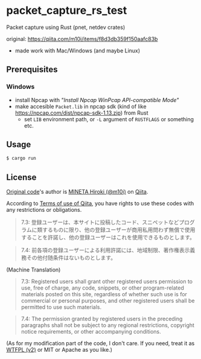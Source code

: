 # packet_capture_rs_test

Packet capture using Rust (pnet, netdev crates)

original: https://qiita.com/m10i/items/f8d3db359f150aafc83b

- made work with Mac/Windows (and maybe Linux)

## Prerequisites

### Windows

- install Npcap with *"Install Npcap WinPcap API-compatible Mode"*
- make accesible `Packet.lib` in npcap sdk (kind of like https://npcap.com/dist/npcap-sdk-1.13.zip) from Rust
  - set `LIB` environment path, or `-L` argument of `RUSTFLAGS` or something etc.

## Usage

```bash
$ cargo run
```

## License

[Original code](https://qiita.com/m10i/items/f8d3db359f150aafc83b)'s author is [MINETA Hiroki (@m10i)](https://qiita.com/m10i) on [Qiita](https://qiita.com/).

According to [Terms of use of Qiita](https://qiita.com/terms), you have rights to use these codes with any restrictions or obligations.

> 7.3: 登録ユーザーは、本サイトに投稿したコード、スニペットなどプログラムに類するものに限り、他の登録ユーザーが商用私用問わず無償で使用することを許諾し、他の登録ユーザーはこれを使用できるものとします。

> 7.4: 前各項の登録ユーザーによる利用許諾には、地域制限、著作権表示義務その他付随条件はないものとします。

(Machine Translation)

> 7.3: Registered users shall grant other registered users permission to use, free of charge, any code, snippets, or other program-related materials posted on this site, regardless of whether such use is for commercial or personal purposes, and other registered users shall be permitted to use such materials.

> 7.4: The permission granted by registered users in the preceding paragraphs shall not be subject to any regional restrictions, copyright notice requirements, or other accompanying conditions.

(As for my modification part of the code, I don't care. If you need, treat it as [WTFPL (v2)](https://en.wikipedia.org/wiki/WTFPL) or MIT or Apache as you like.)
